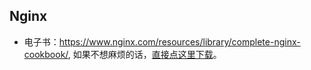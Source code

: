 ## Nginx

- 电子书：https://www.nginx.com/resources/library/complete-nginx-cookbook/, 如果不想麻烦的话，[直接点这里下载]()。
